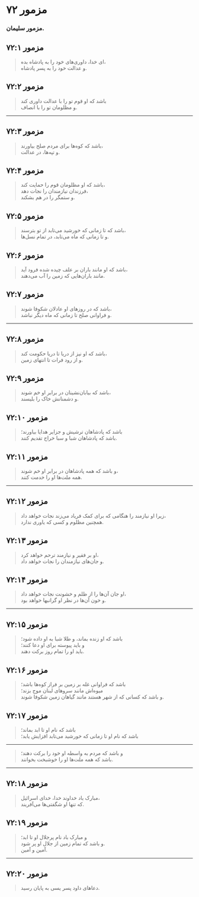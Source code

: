 # مزمور ۷۲

### مزمور سلیمان.

## مزمور ۷۲:۱

> ای خدا، داوری‌های خود را به پادشاه بده،  
> و عدالت خود را به پسر پادشاه.

## مزمور ۷۲:۲

> باشد که او قوم تو را با عدالت داوری کند  
> و مظلومان تو را با انصاف.

---

## مزمور ۷۲:۳

> باشد که کوه‌ها برای مردم صلح بیاورند،  
> و تپه‌ها، در عدالت.

## مزمور ۷۲:۴

> باشد که او مظلومان قوم را حمایت کند،  
> فرزندان نیازمندان را نجات دهد،  
> و ستمگر را در هم بشکند.

## مزمور ۷۲:۵

> باشد که تا زمانی که خورشید می‌تابد از تو بترسند،  
> و تا زمانی که ماه می‌تابد، در تمام نسل‌ها.

## مزمور ۷۲:۶

> باشد که او مانند باران بر علف چیده شده فرود آید،  
> مانند باران‌هایی که زمین را آب می‌دهند.

## مزمور ۷۲:۷

> باشد که در روزهای او عادلان شکوفا شوند،  
> و فراوانی صلح تا زمانی که ماه دیگر نباشد.

---

## مزمور ۷۲:۸

> باشد که او نیز از دریا تا دریا حکومت کند،  
> و از رود فرات تا انتهای زمین.

## مزمور ۷۲:۹

> باشد که بیابان‌نشینان در برابر او خم شوند،  
> و دشمنانش خاک را بلیسند.

## مزمور ۷۲:۱۰

> باشد که پادشاهان ترشیش و جزایر هدایا بیاورند؛  
> باشد که پادشاهان شبا و سبا خراج تقدیم کنند.

## مزمور ۷۲:۱۱

> و باشد که همه پادشاهان در برابر او خم شوند،  
> همه ملت‌ها او را خدمت کنند.

---

## مزمور ۷۲:۱۲

> زیرا او نیازمند را هنگامی که برای کمک فریاد می‌زند نجات خواهد داد،  
> همچنین مظلوم و کسی که یاوری ندارد.

## مزمور ۷۲:۱۳

> او بر فقیر و نیازمند ترحم خواهد کرد،  
> و جان‌های نیازمندان را نجات خواهد داد.

## مزمور ۷۲:۱۴

> او جان آن‌ها را از ظلم و خشونت نجات خواهد داد،  
> و خون آن‌ها در نظر او گرانبها خواهد بود.

---

## مزمور ۷۲:۱۵

> باشد که او زنده بماند، و طلا شبا به او داده شود؛  
> و باید پیوسته برای او دعا کنند؛  
> باید او را تمام روز برکت دهند.

## مزمور ۷۲:۱۶

> باشد که فراوانی غله بر زمین بر فراز کوه‌ها باشد؛  
> میوه‌اش مانند سروهای لبنان موج بزند؛  
> و باشد که کسانی که از شهر هستند مانند گیاهان زمین شکوفا شوند.

## مزمور ۷۲:۱۷

> باشد که نام او تا ابد بماند؛  
> باشد که نام او تا زمانی که خورشید می‌تابد افزایش یابد؛

---

> و باشد که مردم به واسطه او خود را برکت دهند؛  
> باشد که همه ملت‌ها او را خوشبخت بخوانند.

---

## مزمور ۷۲:۱۸

> مبارک باد خداوند خدا، خدای اسرائیل،  
> که تنها او شگفتی‌ها می‌آفریند.

## مزمور ۷۲:۱۹

> و مبارک باد نام پرجلال او تا ابد؛  
> و باشد که تمام زمین از جلال او پر شود.  
> آمین و آمین.

---

## مزمور ۷۲:۲۰

> دعاهای داود پسر یسی به پایان رسید.
